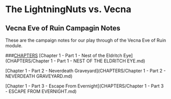 # The LightningNuts vs. Vecna
## Vecna Eve of Ruin Campagin Notes

These are the campaign notes for our play through of the Vecna Eve of Ruin module.

###[CHAPTERS](CHAPTERS)
[Chapter 1 - Part 1 - Nest of the Eldritch Eye](CHAPTERS/Chapter 1 - Part 1 - NEST OF THE ELDRITCH EYE.md)

[Chapter 1 - Part 2 - Neverdeath Graveyard](CHAPTERS/Chapter 1 - Part 2 - NEVERDEATH GRAVEYARD.md)

[Chapter 1 - Part 3 - Escape From Evernight](CHAPTERS/Chapter 1 - Part 3 - ESCAPE FROM EVERNIGHT.md)

